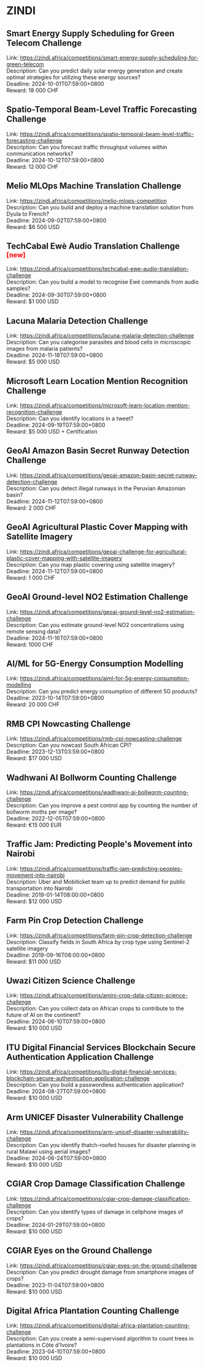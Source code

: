 # ZINDI



## Smart Energy Supply Scheduling for Green Telecom Challenge

Link: https://zindi.africa/competitions/smart-energy-supply-scheduling-for-green-telecom  
Description: Can you predict daily solar energy generation and create optimal strategies for utilizing these energy sources?  
Deadline: 2024-10-01T07:59:00+0800  
Reward: 18 000 CHF  


## Spatio-Temporal Beam-Level Traffic Forecasting Challenge

Link: https://zindi.africa/competitions/spatio-temporal-beam-level-traffic-forecasting-challenge  
Description: Can you forecast traffic throughput volumes within communication networks?  
Deadline: 2024-10-12T07:59:00+0800  
Reward: 12 000 CHF  


## Melio MLOps Machine Translation Challenge

Link: https://zindi.africa/competitions/melio-mlops-competition  
Description: Can you build and deploy a machine translation solution from Dyula to French?  
Deadline: 2024-09-02T07:59:00+0800  
Reward: $6 500 USD  


## TechCabal Ewè Audio Translation Challenge <sup style="color:red">[new]<sup>  

Link: https://zindi.africa/competitions/techcabal-ewe-audio-translation-challenge  
Description: Can you build a model to recognise Ewè commands from audio samples?  
Deadline: 2024-09-30T07:59:00+0800  
Reward: $1 000 USD  


## Lacuna Malaria Detection Challenge

Link: https://zindi.africa/competitions/lacuna-malaria-detection-challenge  
Description: Can you categorise parasites and blood cells in microscopic images from malaria patients?  
Deadline: 2024-11-18T07:59:00+0800  
Reward: $5 000 USD  


## Microsoft Learn Location Mention Recognition Challenge

Link: https://zindi.africa/competitions/microsoft-learn-location-mention-recognition-challenge  
Description: Can you identify locations in a tweet?  
Deadline: 2024-09-19T07:59:00+0800  
Reward: $5 000 USD + Certification  


## GeoAI Amazon Basin Secret Runway Detection Challenge

Link: https://zindi.africa/competitions/geoai-amazon-basin-secret-runway-detection-challenge  
Description: Can you detect illegal runways in the Peruvian Amazonian basin?  
Deadline: 2024-11-12T07:59:00+0800  
Reward: 2 000 CHF  


## GeoAI Agricultural Plastic Cover Mapping with Satellite Imagery

Link: https://zindi.africa/competitions/geoai-challenge-for-agricultural-plastic-cover-mapping-with-satellite-imagery  
Description: Can you map plastic covering using satellite imagery?  
Deadline: 2024-11-12T07:59:00+0800  
Reward: 1 000 CHF  


## GeoAI Ground-level NO2 Estimation Challenge 

Link: https://zindi.africa/competitions/geoai-ground-level-no2-estimation-challenge  
Description: Can you estimate ground-level NO2 concentrations using remote sensing data?  
Deadline: 2024-11-16T07:59:00+0800  
Reward: 1000 CHF  


## AI/ML for 5G-Energy Consumption Modelling 

Link: https://zindi.africa/competitions/aiml-for-5g-energy-consumption-modelling  
Description: Can you predict energy consumption of different 5G products?  
Deadline: 2023-10-14T07:59:00+0800  
Reward: 20 000 CHF  


## RMB CPI Nowcasting Challenge

Link: https://zindi.africa/competitions/rmb-cpi-nowcasting-challenge  
Description: Can you nowcast South African CPI?  
Deadline: 2023-12-13T03:59:00+0800  
Reward: $17 000 USD  


## Wadhwani AI Bollworm Counting Challenge

Link: https://zindi.africa/competitions/wadhwani-ai-bollworm-counting-challenge  
Description: Can you  improve a pest control app by counting the number of bollworm moths per image?  
Deadline: 2022-12-05T07:59:00+0800  
Reward: €15 000 EUR  


## Traffic Jam: Predicting People's Movement into Nairobi

Link: https://zindi.africa/competitions/traffic-jam-predicting-peoples-movement-into-nairobi  
Description: Uber and Mobiticket team up to predict demand for public transportation into Nairobi  
Deadline: 2019-01-14T08:00:00+0800  
Reward: $12 000 USD  


## Farm Pin Crop Detection Challenge

Link: https://zindi.africa/competitions/farm-pin-crop-detection-challenge  
Description: Classify fields in South Africa by crop type using Sentinel-2 satellite imagery  
Deadline: 2019-09-16T08:00:00+0800  
Reward: $11 000 USD  


## Uwazi Citizen Science Challenge

Link: https://zindi.africa/competitions/amini-crop-data-citizen-science-challenge  
Description: Can you collect data on African crops to contribute to the future of AI on the continent?  
Deadline: 2024-06-10T07:59:00+0800  
Reward: $10 000 USD  


## ITU Digital Financial Services Blockchain Secure Authentication Application Challenge

Link: https://zindi.africa/competitions/itu-digital-financial-services-blockchain-secure-authentication-application-challenge  
Description: Can you build a passwordless authentication application?   
Deadline: 2024-08-27T07:59:00+0800  
Reward: $10 000 USD  


## Arm UNICEF Disaster Vulnerability Challenge

Link: https://zindi.africa/competitions/arm-unicef-disaster-vulnerability-challenge  
Description: Can you identify thatch-roofed houses for disaster planning in rural Malawi using aerial images?  
Deadline: 2024-06-24T07:59:00+0800  
Reward: $10 000 USD  


## CGIAR Crop Damage Classification Challenge

Link: https://zindi.africa/competitions/cgiar-crop-damage-classification-challenge  
Description: Can you identify types of damage in cellphone images of crops?  
Deadline: 2024-01-29T07:59:00+0800  
Reward: $10 000 USD  


## CGIAR Eyes on the Ground Challenge

Link: https://zindi.africa/competitions/cgiar-eyes-on-the-ground-challenge  
Description: Can you predict drought damage from smartphone images of crops?  
Deadline: 2023-11-04T07:59:00+0800  
Reward: $10 000 USD  


## Digital Africa Plantation Counting Challenge

Link: https://zindi.africa/competitions/digital-africa-plantation-counting-challenge  
Description: Can you create a semi-supervised algorithm to count trees in plantations in Côte d'Ivoire?  
Deadline: 2023-04-10T07:59:00+0800  
Reward: $10 000 USD  

